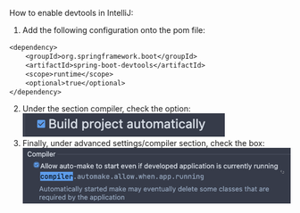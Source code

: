 How to enable devtools in IntelliJ:
1. Add the following configuration onto the pom file:
```properties
<dependency>
    <groupId>org.springframework.boot</groupId>
    <artifactId>spring-boot-devtools</artifactId>
    <scope>runtime</scope>
    <optional>true</optional>
</dependency>
```
2. Under the section compiler, check the option: 
![img_1.png](compiler.png)
3. Finally, under advanced settings/compiler section, check the box:
![img.png](advanced_settings.png)
